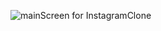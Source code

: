 ![mainScreen for InstagramClone](https://firebasestorage.googleapis.com/v0/b/savas-delisi.appspot.com/o/mainScreen.jpg?alt=media&token=c7ccb2d6-295f-41a0-b10c-b49060fcbc0a)